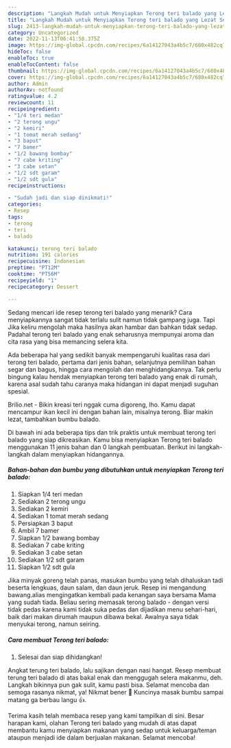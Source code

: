 ```yaml
---
description: "Langkah Mudah untuk Menyiapkan Terong teri balado yang Lezat Sekali"
title: "Langkah Mudah untuk Menyiapkan Terong teri balado yang Lezat Sekali"
slug: 2413-langkah-mudah-untuk-menyiapkan-terong-teri-balado-yang-lezat-sekali
category: Uncategorized
date: 2022-11-13T06:41:58.375Z
image: https://img-global.cpcdn.com/recipes/6a14127043a4b5c7/680x482cq70/terong-teri-balado-foto-resep-utama.jpg
hideToc: false
enableToc: true
enableTocContent: false
thumbnail: https://img-global.cpcdn.com/recipes/6a14127043a4b5c7/680x482cq70/terong-teri-balado-foto-resep-utama.jpg
cover: https://img-global.cpcdn.com/recipes/6a14127043a4b5c7/680x482cq70/terong-teri-balado-foto-resep-utama.jpg
author: Admin
authorAv: notfound
ratingvalue: 4.2
reviewcount: 11
recipeingredient:
- "1/4 teri medan"
- "2 terong ungu"
- "2 kemiri"
- "1 tomat merah sedang"
- "3 baput"
- "7 bamer"
- "1/2 bawang bombay"
- "7 cabe kriting"
- "3 cabe setan"
- "1/2 sdt garam"
- "1/2 sdt gula"
recipeinstructions:

- "Sudah jadi dan siap dinikmati!"
categories:
- Resep
tags:
- terong
- teri
- balado

katakunci: terong teri balado 
nutrition: 191 calories
recipecuisine: Indonesian
preptime: "PT12M"
cooktime: "PT56M"
recipeyield: "1"
recipecategory: Dessert

---
```



Sedang mencari ide resep terong teri balado yang menarik? Cara menyiapkannya sangat tidak terlalu sulit namun tidak gampang juga. Tapi Jika keliru mengolah maka hasilnya akan hambar dan bahkan tidak sedap. Padahal terong teri balado yang enak seharusnya mempunyai aroma dan cita rasa yang bisa memancing selera kita.


Ada beberapa hal yang sedikit banyak mempengaruhi kualitas rasa dari terong teri balado, pertama dari jenis bahan, selanjutnya pemilihan bahan segar dan bagus, hingga cara mengolah dan menghidangkannya. Tak perlu bingung kalau hendak menyiapkan terong teri balado yang enak di rumah, karena asal sudah tahu caranya maka hidangan ini dapat menjadi suguhan spesial.

Brilio.net - Bikin kreasi teri nggak cuma digoreng, lho. Kamu dapat mencampur ikan kecil ini dengan bahan lain, misalnya terong. Biar makin lezat, tambahkan bumbu balado.


Di bawah ini ada beberapa tips dan trik praktis untuk membuat terong teri balado yang siap dikreasikan. Kamu bisa menyiapkan Terong teri balado menggunakan 11 jenis bahan dan 0 langkah pembuatan. Berikut ini langkah-langkah dalam menyiapkan hidangannya.

<!--inarticleads1-->

##### Bahan-bahan dan bumbu yang dibutuhkan untuk menyiapkan Terong teri balado:

1. Siapkan 1/4 teri medan
1. Sediakan 2 terong ungu
1. Sediakan 2 kemiri
1. Sediakan 1 tomat merah sedang
1. Persiapkan 3 baput
1. Ambil 7 bamer
1. Siapkan 1/2 bawang bombay
1. Sediakan 7 cabe kriting
1. Sediakan 3 cabe setan
1. Sediakan 1/2 sdt garam
1. Siapkan 1/2 sdt gula


Jika minyak goreng telah panas, masukan bumbu yang telah dihaluskan tadi beserta lengkuas, daun salam, dan daun jeruk. Resep ini mengandung bawang.alias mengingatkan kembali pada kenangan saya bersama Mama yang sudah tiada. Beliau sering memasak terong balado - dengan versi tidak pedas karena kami tidak suka pedas dan dijadikan menu sehari-hari, baik dari makan dirumah maupun dibawa bekal. Awalnya saya tidak menyukai terong, namun seiring. 

<!--inarticleads2-->

##### Cara membuat Terong teri balado:


1. Selesai dan siap dihidangkan!

Angkat terung teri balado, lalu sajikan dengan nasi hangat. Resep membuat terung teri balado di atas bakal enak dan menggugah selera makanmu, deh. Langkah bikinnya pun gak sulit, kamu pasti bisa. Selamat mencoba dan semoga rasanya nikmat, ya! Nikmat bener 🤤 Kuncinya masak bumbu sampai matang ga berbau langu 👍. 

Terima kasih telah membaca resep yang kami tampilkan di sini. Besar harapan kami, olahan Terong teri balado yang mudah di atas dapat membantu kamu menyiapkan makanan yang sedap untuk keluarga/teman ataupun menjadi ide dalam berjualan makanan. Selamat mencoba!
